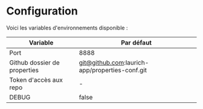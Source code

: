 # Configuration

Voici les variables d'environnements disponible : 

| Variable | Par défaut | 
|----------|----------| 
| Port | 8888 | 
| Github dossier de properties | git@github.com:laurich-app/properties-conf.git | 
| Token d'accès aux repo | - |
| DEBUG | false |